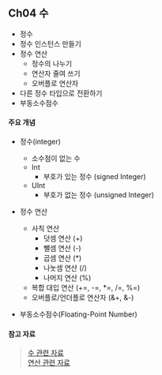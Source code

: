 Ch04 수
-------

* 정수
* 정수 인스턴스 만들기
* 정수 연산
    * 정수의 나누기
    * 연산자 줄여 쓰기
    * 오버플로 연산자
* 다른 정수 타입으로 전환하기
* 부동소수점수

#### 주요 개념

* 정수(integer)
    * 소수점이 없는 수
    * Int
        * 부호가 있는 정수 (signed Integer)
    * UInt
        * 부호가 없는 정수 (unsigned Integer)
  
* 정수 연산
    * 사칙 연산
        * 덧셈 연산 (+)
        * 뺄셈 연산 (-)
        * 곱셈 연산 (*)
        * 나눗셈 연산 (/)
        * 나머지 연산 (%)
    * 복합 대입 연산 (+=, -=, *=, /=, %=)
    * 오버플로/언더플로 연산자 (&+, &-)
  
* 부동소수점수(Floating-Point Number)
  
#### 참고 자료

> [수 관련 자료](https://developer.apple.com/library/content/documentation/Swift/Conceptual/Swift_Programming_Language/TheBasics.html#//apple_ref/doc/uid/TP40014097-CH5-ID309)  
> [연산 관련 자료](https://developer.apple.com/library/content/documentation/Swift/Conceptual/Swift_Programming_Language/BasicOperators.html#//apple_ref/doc/uid/TP40014097-CH6-ID60)  

